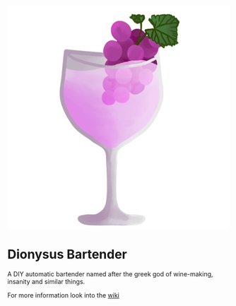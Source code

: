 ![logo](./logo.png)

# Dionysus Bartender

A DIY automatic bartender named after the greek god of wine-making, insanity and similar things.

For more information look into the [wiki](https://github.com/JonasReichhardt/dionysus-bartender/wiki)
